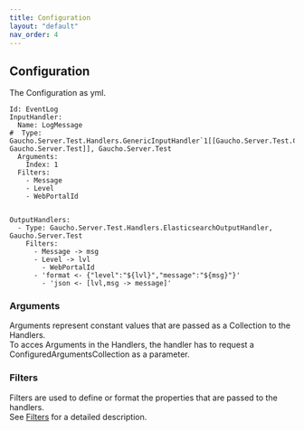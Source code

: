 ```yaml
---
title: Configuration
layout: "default"
nav_order: 4
---
```

## Configuration

The Configuration as yml.
```
Id: EventLog
InputHandler:
  Name: LogMessage
#  Type: Gaucho.Server.Test.Handlers.GenericInputHandler`1[[Gaucho.Server.Test.Controllers.LogMessage, Gaucho.Server.Test]], Gaucho.Server.Test
  Arguments:
    Index: 1
  Filters:
    - Message
    - Level
    - WebPortalId


OutputHandlers:
  - Type: Gaucho.Server.Test.Handlers.ElasticsearchOutputHandler, Gaucho.Server.Test
    Filters:
      - Message -> msg
      - Level -> lvl
	    - WebPortalId
      - 'format <- {"level":"${lvl}","message":"${msg}"}'
	    - 'json <- [lvl,msg -> message]'
```

### Arguments
Arguments represent constant values that are passed as a Collection to the Handlers.  
To acces Arguments in the Handlers, the handler has to request a ConfiguredArgumentsCollection as a parameter.  


### Filters
Filters are used to define or format the properties that are passed to the handlers.  
See [Filters](filters.html) for a detailed description.

